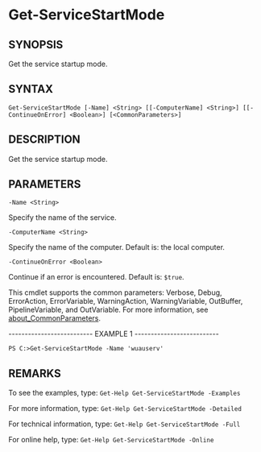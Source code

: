 # Get-ServiceStartMode

## SYNOPSIS

Get the service startup mode.

## SYNTAX

 `Get-ServiceStartMode [-Name] <String> [[-ComputerName] <String>] [[-ContinueOnError] <Boolean>] [<CommonParameters>]`

## DESCRIPTION

Get the service startup mode.

## PARAMETERS

`-Name <String>`

Specify the name of the service.

`-ComputerName <String>`

Specify the name of the computer. Default is: the local computer.

`-ContinueOnError <Boolean>`

Continue if an error is encountered. Default is: `$true`.

<CommonParameters>

This cmdlet supports the common parameters: Verbose, Debug, ErrorAction, ErrorVariable, WarningAction, WarningVariable, OutBuffer, PipelineVariable, and OutVariable. For more information, see [about_CommonParameters](https:/go.microsoft.com/fwlink/?LinkID=113216).

-------------------------- EXAMPLE 1 --------------------------

`PS C:>Get-ServiceStartMode -Name 'wuauserv'`

## REMARKS

To see the examples, type: `Get-Help Get-ServiceStartMode -Examples`

For more information, type: `Get-Help Get-ServiceStartMode -Detailed`

For technical information, type: `Get-Help Get-ServiceStartMode -Full`

For online help, type: `Get-Help Get-ServiceStartMode -Online`
